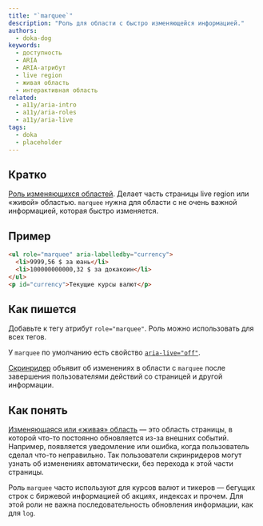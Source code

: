 ```yaml
---
title: "`marquee`"
description: "Роль для области с быстро изменяющейся информацией."
authors:
  - doka-dog
keywords:
  - доступность
  - ARIA
  - ARIA-атрибут
  - live region
  - живая область
  - интерактивная область
related:
  - a11y/aria-intro
  - a11y/aria-roles
  - a11y/aria-live
tags:
  - doka
  - placeholder
---
```


## Кратко

[Роль изменяющихся областей](/a11y/aria-roles/#roli-izmenyayushchihsya-oblastey). Делает часть страницы live region или «живой» областью. `marquee` нужна для области с не очень важной информацией, которая быстро изменяется.

## Пример

```html
<ul role="marquee" aria-labelledby="currency">
  <li>9999,56 $ за юань</li>
  <li>100000000000,32 $ за докакоин</li>
</ul>
<p id="currency">Текущие курсы валют</p>
```

## Как пишется

Добавьте к тегу атрибут `role="marquee"`. Роль можно использовать для всех тегов.

У `marquee` по умолчанию есть свойство [`aria-live="off"`](/a11y/aria-live/).

[Скринридер](/a11y/screenreaders/) объявит об изменениях в области с `marquee` после завершения пользователями действий со страницей и другой информации.

## Как понять

[Изменяющаяся или «живая» область](/a11y/live-region/) — это область страницы, в которой что-то постоянно обновляется из-за внешних событий. Например, появляется уведомление или ошибка, когда пользователь сделал что-то неправильно. Так пользователи скринридеров могут узнать об изменениях автоматически, без перехода к этой части страницы.

Роль `marquee` часто используют для курсов валют и тикеров — бегущих строк с биржевой информацией об акциях, индексах и прочем. Для этой роли не важна последовательность обновления информации, как для `log`.
